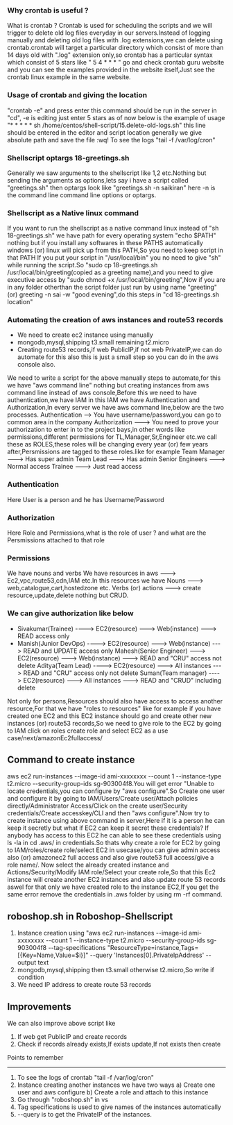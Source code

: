 ### Why crontab is useful ?
What is crontab ? Crontab is used for scheduling the scripts and we will trigger to delete old log files everyday in our servers.Instead of logging manually and deleting old log files with .log extensions,we can delete using crontab.crontab will target a particular directory which consist of more than 14 days old with ".log" extension only,so crontab has a particular syntax which consist of 5 stars like " 5 4 * * * " go and check crontab guru website and you can see the examples provided in the website itself,Just see the crontab linux example in the same website.

### Usage of crontab and giving the location
"crontab -e" and press enter this command should be run in the server in "cd", -e is editing just enter 5 stars as of now <stars and script location> below is the example of usage "* * * * * sh /home/centos/shell-script/15.delete-old-logs.sh" this line should be entered in the editor and script location generally we give absolute path and save the file :wq! To see the logs "tail -f /var/log/cron"  

### Shellscript optargs 18-greetings.sh
Generally we saw arguments to the shellscript like $1,$2 etc.Nothing but sending the arguments as options,lets say i have a script called "greetings.sh" then optargs look like "greetings.sh -n saikiran" here -n is the command line command line options or optargs.

### Shellscript as a Native linux command
If you want to run the shellscript as a native command linux instead of "sh 18-greetings.sh" we have path for every operating system "echo $PATH" nothing but if you install any softwares in these PATHS automatically windows (or) linux will pick up from this PATH,So you need to keep script in that PATH If you put your script in "/usr/local/bin" you no need to give "sh" while running the script.So "sudo cp 18-greetings.sh /usr/local/bin/greeting(copied as a greeting name),and you need to give executive access by "sudo chmod +x /usr/local/bin/greeting",Now if you are in any folder otherthan the script folder just run by using name "greeting" (or) greeting -n sai -w "good evening",do this steps in "cd 18-greetings.sh location"

### Automating the creation of aws instances and route53 records
- We need to create ec2 instance using manually 
- mongodb,mysql,shipping t3.small remaining t2.micro
- Creating route53 records,if web PublicIP,if not web PrivateIP,we can do automate for this also this is just
  a small step so you can do in the aws console also.

We need to write a script for the above manually steps to automate,for this we have "aws command line" 
nothing but creating instances from aws command line instead of aws console,Before this we need to have authentication,we have IAM in this IAM we have Authentication and Authorization,In every server we have aws command line,below are the two processes.
Authentication --> You have username/password,you can go to common area in the company
Authorization ---> You need to prove your authorization to enter in to the project bays,in other words
like permissions,different permissions for TL,Manager,Sr,Engineer etc.we call these as ROLES,these roles will be changing every year (or) few years after,Persmissions are tagged to these roles.like for example
Team Manager ---> Has super admin
Team Lead ---> Has admin
Senior Engineers ---> Normal access
Trainee ---> Just read access 

### Authentication 
Here User is a person and he has Username/Password

### Authorization
Here Role and Permissions,what is the role of user ? and what are the Persmissions attached to that role

### Permissions
We have nouns and verbs
We have resources in aws ---> Ec2,vpc,route53,cdn,IAM etc.In this resources we have
                              Nouns ---> web,catalogue,cart,hostedzone etc.
                              Verbs (or) actions ---> create resource,update,delete nothing but CRUD.

### We can give authorization like below
- Sivakumar(Trainee) ----> EC2(resource) ---> Web(instance) ---> READ access only
- Manish(Junior DevOps) ----> EC2(resource) ---> Web(instance) ---> READ and UPDATE access only
Mahesh(Senior Engineer) ---> EC2(resource) ---> Web(instance) ---> READ and "CRU" access not delete
Aditya(Team Lead) ----> EC2(resource) ---> All instances ---> READ and "CRU" access only not delete
Suman(Team manager) ----> EC2(resource) ---> All instances ---> READ and "CRUD" including delete

Not only for persons,Resources should also have access to access another resource,For that we have 
"roles to resources" like for example if you have created one EC2 and this EC2 instance should go and 
create other new instances (or) route53 records,So we need to give role to the EC2 by going to IAM 
click on roles create role and select EC2 as a use case/next/amazonEc2fullaccess/

Command to create instance 
---------------------------
aws ec2 run-instances --image-id ami-xxxxxxxx --count 1 --instance-type t2.micro --security-group-ids sg-903004f8.You will get error "Unable to locate credentials,you can configure by "aws configure".So 
Create one user and configure it by going to IAM/Users/Create user/Attach policies directly/Administrator 
Access/Click on the create user/Security credentials/Create accesskey/CLI and then "aws configure".Now
try to create instance using above command in server,Here if it is a person he can keep it secretly
but what if EC2 can keep it secret these credentials? If anybody has access to this EC2 he can able to 
see these credentials using ls -la in cd .aws/ in credentials.So thats why create a role for EC2 by
going to IAM/roles/create role/select EC2 in usecase/you can give admin access also (or) amazonec2 full
access and also give route53 full access/give a role name/. Now select the already created instance
and Actions/Security/Modify IAM role/Select your create role,So that this Ec2 instance will create 
another EC2 instances and also update route 53 records aswel for that only we have created role to the 
instance EC2,If you get the same error remove the credentials in .aws folder by using rm -rf command.

roboshop.sh in Roboshop-Shellscript
------------------------------------
1. Instance creation using "aws ec2 run-instances --image-id ami-xxxxxxxx --count 1 
   --instance-type t2.micro --security-group-ids sg-903004f8 --tag-specifications 
  "ResourceType=instance,Tags=[{Key=Name,Value=$i}]" --query 'Instances[0].PrivateIpAddress'
  --output text 
2. mongodb,mysql,shipping then t3.small otherwise t2.micro,So write if condition
3. We need IP address to create route 53 records

Improvements
-------------
We can also improve above script like 
1. If web get PublicIP and create records
2. Check if records already exists,If exists update,If not exists then create

Points to remember
*******************
1. To see the logs of crontab "tail -f /var/log/cron" 
2. Instance creating another instances we have two ways
   a) Create one user and aws configure
   b) Create a role and attach to this instance
3. Go through "roboshop.sh" in vs
4. Tag specifications is used to give names of the instances automatically
5. --query is to get the PrivateIP of the instances.
